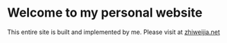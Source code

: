 # Welcome to my personal website
This entire site is built and implemented by me. Please visit at [zhiweijia.net](http://www.zhiweijia.net)
